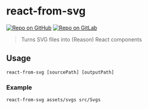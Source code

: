 # react-from-svg

[![Repo on GitHub](https://img.shields.io/badge/repo-GitHub-3D76C2.svg)](https://github.com/MoOx/react-from-svg)
[![Repo on GitLab](https://img.shields.io/badge/repo-GitLab-6C488A.svg)](https://gitlab.com/MoOx/react-from-svg)

> Turns SVG files into (Reason) React components

## Usage

```console
react-from-svg [sourcePath] [outputPath]
```

### Example

```console
react-from-svg assets/svgs src/Svgs
```
